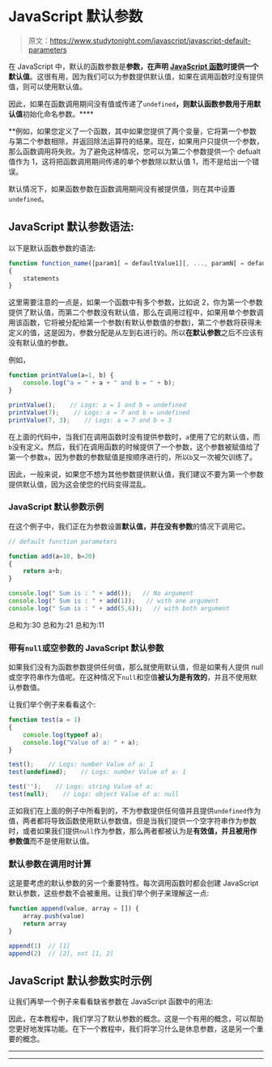 # JavaScript 默认参数

> 原文：<https://www.studytonight.com/javascript/javascript-default-parameters>

在 JavaScript 中，默认的函数参数是**参数，在声明 [JavaScript 函数](https://www.studytonight.com/javascript/javascript-functions)时提供一个默认值**。这很有用，因为我们可以为参数提供默认值，如果在调用函数时没有提供值，则可以使用默认值。

因此，如果在函数调用期间没有值或传递了`undefined`**，则默认函数参数用于用默认值**初始化命名参数。****

 **例如，如果您定义了一个函数，其中如果您提供了两个变量，它将第一个参数与第二个参数相除，并返回除法运算符的结果。现在，如果用户只提供一个参数，那么函数调用将失败。为了避免这种情况，您可以为第二个参数提供一个 defualt 值作为 1，这将把函数调用期间传递的单个参数除以默认值 1，而不是给出一个错误。

默认情况下，如果函数参数在函数调用期间没有被提供值，则在其中设置`undefined`。

## JavaScript 默认参数语法:

以下是默认函数参数的语法:

```js
function function_name([param1[ = defaultValue1][, ..., paramN[ = defaultValueN ]]]) 
{
    statements
}
```

这里需要注意的一点是，如果一个函数中有多个参数，比如说 2，你为第一个参数提供了默认值，而第二个参数没有默认值，那么在调用过程中，如果用单个参数调用该函数，它将被分配给第一个参数(有默认参数值的参数)，第二个参数将获得未定义的值，这是因为，参数分配是从左到右进行的。所以**在默认参数**之后不应该有没有默认值的参数。

例如，

```js
function printValue(a=1, b) {
    console.log("a = " + a + " and b = " + b);
}

printValue();    // Logs: a = 1 and b = undefined
printValue(7);    // Logs: a = 7 and b = undefined
printValue(7, 3);    // Logs: a = 7 and b = 3
```

在上面的代码中，当我们在调用函数时没有提供参数时，`a`使用了它的默认值，而`b`没有定义。然后，我们在调用函数的时候提供了一个参数，这个参数被赋值给了第一个参数`a`，因为参数的参数赋值是按顺序进行的，所以`b`又一次被欠训练了。

因此，一般来说，如果您不想为其他参数提供默认值，我们建议不要为第一个参数提供默认值，因为这会使您的代码变得混乱。

### JavaScript 默认参数示例

在这个例子中，我们正在为参数设置**默认值，并在没有参数**的情况下调用它。

```js
// default function parameters

function add(a=10, b=20)
{
	return a+b;
}

console.log(" Sum is : " + add());   // No argument
console.log(" Sum is : " + add(1));   // with one argument
console.log(" Sum is : " + add(5,6));   // with both argument
```

总和为:30
总和为:21
总和为:11

### 带有`null`或空参数的 JavaScript 默认参数

如果我们没有为函数参数提供任何值，那么就使用默认值，但是如果有人提供 null 或空字符串作为值呢。在这种情况下`null`和空值**被认为是有效的**，并且不使用默认参数值。

让我们举个例子来看看这个:

```js
function test(a = 1)
{
    console.log(typeof a);
    console.log("Value of a: " + a);
}

test();    // Logs: number Value of a: 1
test(undefined);    // Logs: number Value of a: 1

test('');    // Logs: string Value of a: 
test(null);    // Logs: object Value of a: null
```

正如我们在上面的例子中所看到的，不为参数提供任何值并且提供`undefined`作为值，两者都将导致函数使用默认参数值，但是当我们提供一个空字符串作为参数时，或者如果我们提供`null`作为参数，那么两者都被认为是**有效值，并且被用作参数值**而不是使用默认值。

### 默认参数在调用时计算

这是要考虑的默认参数的另一个重要特性。每次调用函数时都会创建 JavaScript 默认参数，这些参数不会被重用。让我们举个例子来理解这一点:

```js
function append(value, array = []) {
    array.push(value)
    return array
}

append(1)  // [1]
append(2)  // [2], not [1, 2]
```

## JavaScript 默认参数实时示例

让我们再举一个例子来看看缺省参数在 JavaScript 函数中的用法:

因此，在本教程中，我们学习了默认参数的概念。这是一个有用的概念，可以帮助您更好地发挥功能。在下一个教程中，我们将学习什么是休息参数，这是另一个重要的概念。

* * *

* * ***